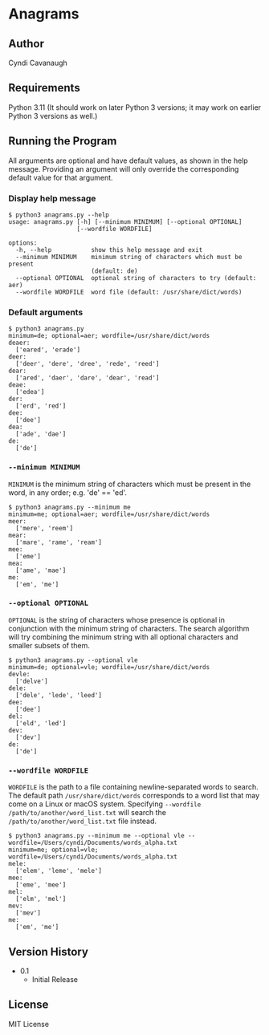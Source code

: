 # Anagrams

## Author

Cyndi Cavanaugh

## Requirements

Python 3.11 (It should work on later Python 3 versions; it may work on earlier Python 3 versions as well.)

## Running the Program

All arguments are optional and have default values, as shown in the help message. Providing an argument will only override the corresponding default value for that argument.

### Display help message

```
$ python3 anagrams.py --help
usage: anagrams.py [-h] [--minimum MINIMUM] [--optional OPTIONAL]
                   [--wordfile WORDFILE]

options:
  -h, --help           show this help message and exit
  --minimum MINIMUM    minimum string of characters which must be present
                       (default: de)
  --optional OPTIONAL  optional string of characters to try (default: aer)
  --wordfile WORDFILE  word file (default: /usr/share/dict/words)
```

### Default arguments

```
$ python3 anagrams.py       
minimum=de; optional=aer; wordfile=/usr/share/dict/words
deaer:
  ['eared', 'erade']
deer:
  ['deer', 'dere', 'dree', 'rede', 'reed']
dear:
  ['ared', 'daer', 'dare', 'dear', 'read']
deae:
  ['edea']
der:
  ['erd', 'red']
dee:
  ['dee']
dea:
  ['ade', 'dae']
de:
  ['de']
```

### `--minimum MINIMUM`

`MINIMUM` is the minimum string of characters which must be present in the word, in any order; e.g. 'de' == 'ed'.

```
$ python3 anagrams.py --minimum me  
minimum=me; optional=aer; wordfile=/usr/share/dict/words
meer:
  ['mere', 'reem']
mear:
  ['mare', 'rame', 'ream']
mee:
  ['eme']
mea:
  ['ame', 'mae']
me:
  ['em', 'me']
```

### `--optional OPTIONAL`

`OPTIONAL` is the string of characters whose presence is optional in conjunction with the minimum string of characters. The search algorithm will try combining the minimum string with all optional characters and smaller subsets of them.

```
$ python3 anagrams.py --optional vle
minimum=de; optional=vle; wordfile=/usr/share/dict/words
devle:
  ['delve']
dele:
  ['dele', 'lede', 'leed']
dee:
  ['dee']
del:
  ['eld', 'led']
dev:
  ['dev']
de:
  ['de']
```

### `--wordfile WORDFILE`

`WORDFILE` is the path to a file containing newline-separated words to search. The default path `/usr/share/dict/words` corresponds to a word list that may come on a Linux or macOS system. Specifying `--wordfile /path/to/another/word_list.txt` will search the `/path/to/another/word_list.txt` file instead. 

```
$ python3 anagrams.py --minimum me --optional vle --wordfile=/Users/cyndi/Documents/words_alpha.txt
minimum=me; optional=vle; wordfile=/Users/cyndi/Documents/words_alpha.txt
mele:
  ['elem', 'leme', 'mele']
mee:
  ['eme', 'mee']
mel:
  ['elm', 'mel']
mev:
  ['mev']
me:
  ['em', 'me']
```

## Version History

* 0.1
    * Initial Release

## License

MIT License
